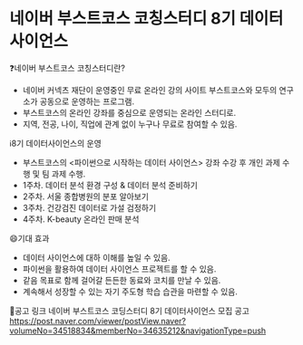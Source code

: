 # 네이버 부스트코스 코칭스터디 8기 데이터사이언스

❓네이버 부스트코스 코칭스터디란?
* 네이버 커넥츠 재단이 운영중인 무료 온라인 강의 사이트 부스트코스와 모두의 연구소가 공동으로 운영하는 프로그램.
* 부스트코스의 온라인 강좌를 중심으로 운영되는 온라인 스터디로.
* 지역, 전공, 나이, 직업에 관계 없이 누구나 무료로 참여할 수 있음.

ℹ️8기 데이터사이언스의 운영
* 부스트코스의 <파이썬으로 시작하는 데이터 사이언스> 강좌 수강 후 개인 과제 수행 및 팀 과제 수행.
* 1주차. 데이터 분석 환경 구성 & 데이터 분석 준비하기
* 2주차. 서울 종합병원의 분포 알아보기
* 3주차. 건강검진 데이터로 가설 검정하기
* 4주차. K-beauty 온라인 판매 분석

😄기대 효과
* 데이터 사이언스에 대하 이해를 높일 수 있음.
* 파이썬을 활용하여 데이터 사이언스 프로젝트를 할 수 있음.
* 같음 목표로 함께 걸어갈 든든한 동료와 코치를 만날 수 있음.
* 계속해서 성장할 수 있는 자기 주도형 학습 습관을 마련할 수 있음.

🔗공고 링크
네이버 부스트코스 코딩스터디 8기 데이터사이언스 모집 공고 <https://post.naver.com/viewer/postView.naver?volumeNo=34518834&memberNo=34635212&navigationType=push>

